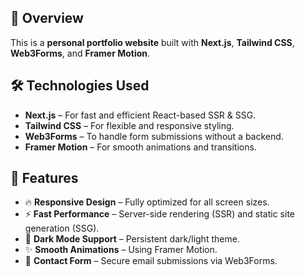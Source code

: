 ## 🚀 Overview
This is a **personal portfolio website** built with **Next.js**, **Tailwind CSS**, **Web3Forms**, and **Framer Motion**.

## 🛠️ Technologies Used
- **Next.js** – For fast and efficient React-based SSR & SSG.
- **Tailwind CSS** – For flexible and responsive styling.
- **Web3Forms** – To handle form submissions without a backend.
- **Framer Motion** – For smooth animations and transitions.

## 📌 Features
- 🔥 **Responsive Design** – Fully optimized for all screen sizes.
- ⚡ **Fast Performance** – Server-side rendering (SSR) and static site generation (SSG).
- 🎨 **Dark Mode Support** – Persistent dark/light theme.
- ✨ **Smooth Animations** – Using Framer Motion.
- 📩 **Contact Form** – Secure email submissions via Web3Forms.

